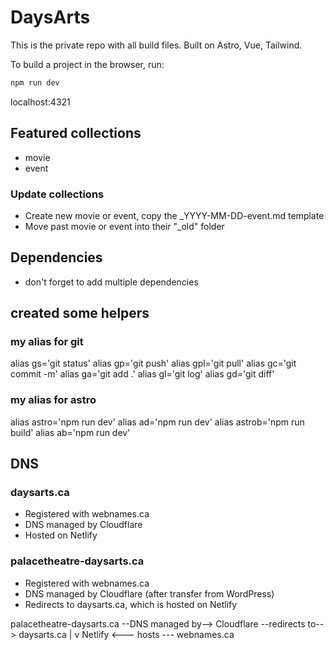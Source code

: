 # DaysArts

This is the private repo with all build files. Built on Astro, Vue, Tailwind.


To build a project in the browser, run:
```sh
npm run dev
```
localhost:4321


## Featured collections
- movie
- event

### Update collections
- Create new movie or event, copy the _YYYY-MM-DD-event.md template
- Move past movie or event into their "_old" folder

## Dependencies
- don't forget to add multiple dependencies


## created some helpers

### my alias for git
alias gs='git status'
alias gp='git push'
alias gpl='git pull'
alias gc='git commit -m'
alias ga='git add .'
alias gl='git log'
alias gd='git diff'

### my alias for astro
alias astro='npm run dev'
alias ad='npm run dev'
alias astrob='npm run build'
alias ab='npm run dev'




## DNS
### daysarts.ca
- Registered with webnames.ca
- DNS managed by Cloudflare
- Hosted on Netlify

### palacetheatre-daysarts.ca
- Registered with webnames.ca
- DNS managed by Cloudflare (after transfer from WordPress)
- Redirects to daysarts.ca, which is hosted on Netlify

palacetheatre-daysarts.ca --DNS managed by--> Cloudflare --redirects to--> daysarts.ca
                                                                       |
                                                                       v
                                                          Netlify <--- hosts --- webnames.ca
